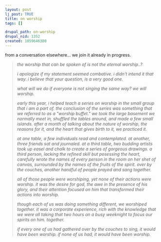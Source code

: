 ```yaml
--- 
layout: post
lj_post: TRUE
title: on worship
tags: []

drupal_path: on-worship
drupal_nid: 1352
created: 1059646380
---
```

from a conversation elsewhere... we join it already in progress.

<blockquote><i>the worship that can be spoken of is not the eternal worship..?

i apologize if my statement seemed combative. i didn't intend it that way. i believe that your question, is a very good one.

what <i>will</i> we do if everyone is not singing the same way? we will worship.

early this year, i helped teach a series on worship in the small group that i am a part of. the conclusion of the series was something that we referred to as a "worship buffet." we took the large basement we normally meet in, shuffled the tables around, and made a few small islands. after a month of talking about the nature of worship, the reasons for it, and the heart that gives birth to it, we practiced it.

at one table, a few individuals read and contemplated. at another, three friends sat and journaled. at a third table, two budding artists took up easel and chalk to create a series of gorgeous drawings. a third person, lacking the refined skill but posessing the heart, carefully wrote the names of every person in the room on her shet of canvas, surrounded by the names of the fruits of the spirit. over by the couches, another handful of people prayed and sang together.

all of those people were worshiping, yet none of their actions were <i>worship.</i> it was the desire for god, the awe in the presence of his glory, and their attention focused on him that transformed their actions into worship.

though each of us was doing something different, we worshiped together. it was a corporate experience, rich with the knowledge that we were all taking that two hours on a busy weeknight to focus our spirits on him. together.

if every one of us had gathered over by the couches to sing, it would have been worship. if none of us had, it would have been worship.</i></blockquote>
